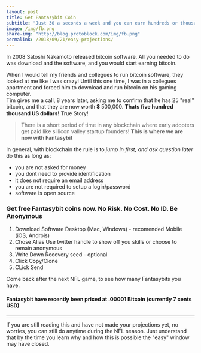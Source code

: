 ```yaml
---
layout: post
title: Get Fantasybit Coin
subtitle: "Just 30 a seconds a week and you can earn hundreds or thousands of Fantasybit, a cryptocurrency based on NFL statistics and a token of fanasy football skill"
image: /img/fb.png
share-img: "http://blog.protoblock.com/img/fb.png"
permalink: /2018/09/21/easy-projections/
---
```


In 2008 Satoshi Nakamoto released bitcoin software. All you needed to do was download and the software, and you would start earning bitcoin. 

When I would tell my friends and collegues to run bitcoin software, they looked at me like I was crazy! Until this one time, I was in a collegues apartment and forced him to download and run bitcoin on his gaming computer.   
Tim gives me a call, 8 years later, asking me to confirm that he has 25 "real" bitcoin, and that they are now worth :heavy_dollar_sign: 500,000. **Thats five hundred thousand US dollars!** True Story! 

>There is a short period of time in any blockchain where early adopters get paid like sillicon valley startup founders! 
**This is where we are now with Fantasybit**

In general, with blockchain the rule is to _jump in first, and ask question later_  
do this as long as:
* you are not asked for money 
* you dont need to provide identification
* it does not require an email address 
* you are not required to setup a login/password 
* software is open source 

### Get free Fantasybit coins now. No Risk. No Cost. No ID. Be Anonymous 

1. Download Software
 Desktop (Mac, Windows) - recomended
 Mobile (iOS, Androis) 
2. Chose Alias 
 Use twitter handle to show off you skills or choose to remain anonymous
3. Write Down Recovery seed - optional 
4. Click Copy/Clone
5. CLick Send 


Come back after the next NFL game, to see how many Fantasybits you have. 

#### Fantasybit have recently been priced at .00001 Bitcoin (currently 7 cents USD) 

---

If you are still reading this and have not made your projections yet, no worries, you can still do anytime during the NFL season. Just understand that by the time you learn why and how this is possible the "easy" window may have closed. 

